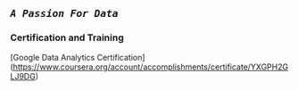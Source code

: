 ## *`A Passion For Data`*


### Certification and Training
[Google Data Analytics Certification] (https://www.coursera.org/account/accomplishments/certificate/YXGPH2GLJ9DG)
